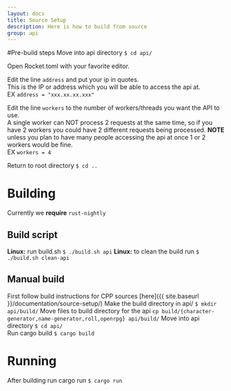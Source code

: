```yaml
---
layout: docs
title: Source Setup
description: Here is how to build from source
group: api
---
```


#Pre-build steps
Move into api directory `$ cd api/`

Open Rocket.toml with your favorite editor.

Edit the line `address` and put your ip in quotes.<br>
This is the IP or address which you will be able to access the api at.<br>
EX `address = "xxx.xx.xx.xxx"`

Edit the line `workers` to the number of workers/threads you want the API to use.<br>
A single worker can NOT process 2 requests at the same time, so if you have 2 workers
you could have 2 different requests being processed. **NOTE** unless you plan to have 
many people accessing the api at once 1 or 2 workers would be fine.<br>
EX `workers = 4`

Return to root directory `$ cd ..`


# Building
Currently we **require** `rust-nightly`

## Build script
**Linux:** run build.sh `$ ./build.sh api`
**Linux:** to clean the build run `$ ./build.sh clean-api`
## Manual build
First follow build instructions for CPP sources [here]({{ site.baseurl }}/documentation/source-setup/) 
Make the build directory in api/ `$ mkdir api/build/`
Move files to build directory for the api `cp build/{character-generator,name-generator,roll,openrpg} api/build/`
Move into api directory `$ cd api/`  
Run cargo build `$ cargo build`  

# Running
After building run cargo run `$ cargo run`
